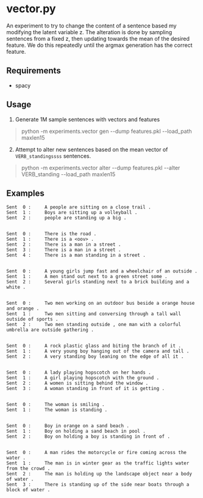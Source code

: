 
# vector.py

An experiment to try to change the content of a sentence based my modifying the
latent variable z. The alteration is done by sampling sentences from a fixed
z, then updating towards the mean of the desired feature. We do this repeatedly
until the argmax generation has the correct feature.


## Requirements

* spacy

## Usage

1) Generate 1M sample sentences with vectors and features

> python -m experiments.vector gen --dump  features.pkl --load_path maxlen15

2) Attempt to alter new sentences based on the mean vector of `VERB_standingssss` sentences.

> python -m experiments.vector alter --dump  features.pkl --alter VERB_standing --load_path maxlen15


## Examples



```
Sent  0 : 	  A people are sitting on a close trail . 	
Sent  1 : 	  Boys are sitting up a volleyball . 	
Sent  2 : 	  people are standing up a big . 	


Sent  0 : 	  There is the road . 	
Sent  1 : 	  There is a <oov> . 	
Sent  2 : 	  There is a man in a street . 	
Sent  3 : 	  There is a man in a street . 	
Sent  4 : 	  There is a man standing in a street . 	


Sent  0 : 	  A young girls jump fast and a wheelchair of an outside . 	
Sent  1 : 	  A men stand out next to a green street some . 	
Sent  2 : 	  Several girls standing next to a brick building and a white . 	


Sent  0 : 	  Two men working on an outdoor bus beside a orange house and orange . 	
Sent  1 : 	  Two men sitting and conversing through a tall wall outside of sports . 	
Sent  2 : 	  Two men standing outside , one man with a colorful umbrella are outside gathering . 	


Sent  0 : 	  A rock plastic glass and biting the branch of it . 	
Sent  1 : 	  A very young boy hanging out of the camera and tall . 	
Sent  2 : 	  A very standing boy leaning on the edge of all it . 	


Sent  0 : 	  A lady playing hopscotch on her hands . 	
Sent  1 : 	  A girl playing hopscotch with the ground . 	
Sent  2 : 	  A women is sitting behind the window . 	
Sent  3 : 	  A woman standing in front of it is getting . 	


Sent  0 : 	  The woman is smiling . 	
Sent  1 : 	  The woman is standing . 	


Sent  0 : 	  Boy in orange on a sand beach . 	
Sent  1 : 	  Boy on holding a sand beach in pool . 	
Sent  2 : 	  Boy on holding a boy is standing in front of . 	


Sent  0 : 	  A man rides the motorcycle or fire coming across the water . 	
Sent  1 : 	  The man is in winter gear as the traffic lights water from the crowd . 	
Sent  2 : 	  The man is holding up the landscape object near a body of water . 	
Sent  3 : 	  There is standing up of the side near boats through a block of water . 
```